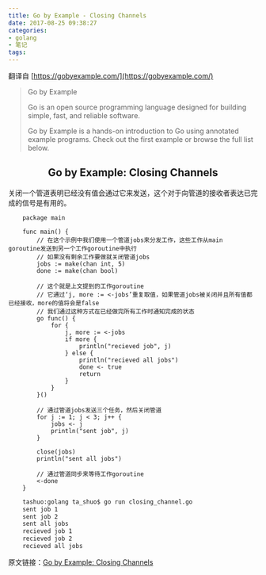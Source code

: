 ```yaml
---
title: Go by Example - Closing Channels
date: 2017-08-25 09:38:27
categories:
- golang
- 笔记
tags:
---
```


翻译自 [https://gobyexample.com/](https://gobyexample.com/)

> Go by Example
> 
> Go is an open source programming language designed for building simple, fast, and reliable software.
> 
> Go by Example is a hands-on introduction to Go using annotated example programs. Check out the first example or browse the full list below.

## <center>Go by Example: Closing Channels</center>

关闭一个管道表明已经没有值会通过它来发送，这个对于向管道的接收者表达已完成的信号是有用的。

```golang
    package main

    func main() {
        // 在这个示例中我们使用一个管道jobs来分发工作，这些工作从main goroutine发送到另一个工作goroutine中执行
        // 如果没有剩余工作要做就关闭管道jobs
        jobs := make(chan int, 5)
        done := make(chan bool)

        // 这个就是上文提到的工作goroutine
        // 它通过‘j, more := <-jobs’重复取值，如果管道jobs被关闭并且所有值都已经接收，more的值将会是false
        // 我们通过这种方式在已经做完所有工作时通知完成的状态
        go func() {
            for {
                j, more := <-jobs
                if more {
                    println("recieved job", j)
                } else {
                    println("recieved all jobs")
                    done <- true
                    return
                }
            }
        }()

        // 通过管道jobs发送三个任务，然后关闭管道
        for j := 1; j < 3; j++ {
            jobs <- j
            println("sent job", j)
        }

        close(jobs)
        println("sent all jobs")

        // 通过管道同步来等待工作goroutine
        <-done
    }
```

```bash
    tashuo:golang ta_shuo$ go run closing_channel.go
    sent job 1
    sent job 2
    sent all jobs
    recieved job 1
    recieved job 2
    recieved all jobs
```

原文链接：[Go by Example: Closing Channels](https://gobyexample.com/closing-channels)

